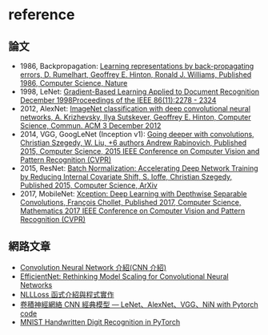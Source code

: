 
# reference

## 論文

* 1986, Backpropagation: [Learning representations by back-propagating errors, D. Rumelhart, Geoffrey E. Hinton, Ronald J. Williams, Published 1986, Computer Science, Nature](https://www.semanticscholar.org/paper/Learning-representations-by-back-propagating-errors-Rumelhart-Hinton/052b1d8ce63b07fec3de9dbb583772d860b7c769#matched)
* 1998, LeNet: [Gradient-Based Learning Applied to Document Recognition
December 1998Proceedings of the IEEE 86(11):2278 - 2324](http://yann.lecun.com/exdb/publis/pdf/lecun-98.pdf)
* 2012, AlexNet: [ImageNet classification with deep convolutional neural networks, A. Krizhevsky, Ilya Sutskever, Geoffrey E. Hinton, Computer Science, Commun. ACM 3 December 2012](https://www.semanticscholar.org/paper/ImageNet-classification-with-deep-convolutional-Krizhevsky-Sutskever/abd1c342495432171beb7ca8fd9551ef13cbd0ff)
* 2014, VGG, GoogLeNet (Inception v1): [Going deeper with convolutions, Christian Szegedy, W. Liu, +6 authors Andrew Rabinovich, Published 2015, Computer Science, 2015 IEEE Conference on Computer Vision and Pattern Recognition (CVPR)](https://www.semanticscholar.org/paper/Going-deeper-with-convolutions-Szegedy-Liu/e15cf50aa89fee8535703b9f9512fca5bfc43327)
* 2015, ResNet: [Batch Normalization: Accelerating Deep Network Training by Reducing Internal Covariate Shift, S. Ioffe, Christian Szegedy, Published 2015, Computer Science, ArXiv](https://www.semanticscholar.org/paper/Batch-Normalization%3A-Accelerating-Deep-Network-by-Ioffe-Szegedy/4d376d6978dad0374edfa6709c9556b42d3594d3#citing-papers)
* 2017, MobileNet: [Xception: Deep Learning with Depthwise Separable Convolutions, François Chollet, Published 2017, Computer Science, Mathematics
2017 IEEE Conference on Computer Vision and Pattern Recognition (CVPR)](https://www.semanticscholar.org/paper/Xception%3A-Deep-Learning-with-Depthwise-Separable-Chollet/5b6ec746d309b165f9f9def873a2375b6fb40f3d)

## 網路文章

* [Convolution Neural Network 介紹(CNN 介紹)](https://medium.com/@chenchoulo/convolution-neural-network-cnn-175d924bfcc1)
* [EfficientNet: Rethinking Model Scaling for Convolutional Neural Networks](https://arxiv.org/pdf/1905.11946.pdf)
* [NLLLoss 函式介紹與程式實作](https://clay-atlas.com/blog/2019/12/16/machine-learning-notes-nllloss-function/)
* [卷積神經網絡 CNN 經典模型 — LeNet、AlexNet、VGG、NiN with Pytorch code](https://medium.com/ching-i/%E5%8D%B7%E7%A9%8D%E7%A5%9E%E7%B6%93%E7%B6%B2%E7%B5%A1-cnn-%E7%B6%93%E5%85%B8%E6%A8%A1%E5%9E%8B-lenet-alexnet-vgg-nin-with-pytorch-code-84462d6cf60c)
* [MNIST Handwritten Digit Recognition in PyTorch](https://nextjournal.com/gkoehler/pytorch-mnist)
